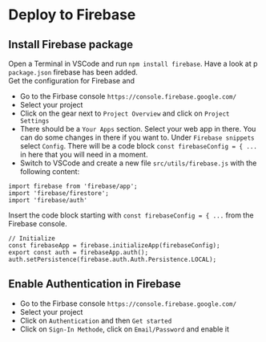 # Deploy to Firebase
## Install Firebase package
Open a Terminal in VSCode and run `npm install firebase`. Have a look at p `package.json` firebase has been added. \
Get the configuration for Firebase and 
- Go to the Firbase console `https://console.firebase.google.com/`
- Select your project
- Click on the gear next to `Project Overview` and click on `Project Settings`
- There should be a `Your Apps` section. Select your web app in there. You can do some changes in there if you want to. Under `Firebase snippets` select `Config`. There will be a code block `const firebaseConfig = { ... ` in here that you will need in a moment.
- Switch to VSCode and create a new file `src/utils/firebase.js` with the following content:
```
import firebase from 'firebase/app';
import 'firebase/firestore';
import 'firebase/auth'
```
Insert the code block starting with `const firebaseConfig = { ...` from the Firebase console.
```
// Initialize 
const firebaseApp = firebase.initializeApp(firebaseConfig);
export const auth = firebaseApp.auth();
auth.setPersistence(firebase.auth.Auth.Persistence.LOCAL);
```
## Enable Authentication in Firebase
- Go to the Firbase console `https://console.firebase.google.com/`
- Select your project
- Click on `Authentication` and then `Get started`
- Click on `Sign-In Methode`, click on `Email/Password` and enable it 